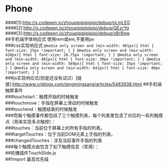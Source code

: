 # Phone  
####[1]:http://s.codepen.io/zhoupipipipipipi/debug/oLmLEG  
####[2]:http://s.codepen.io/zhoupipipipipipi/debug/QEzrYq  
####[3]:http://s.codepen.io/zhoupipipipipipi/debug/zBrBqw  
##手机端字体响应式 使用rem或em,不要用px  
###css实现响应式 
`@media only screen and (min-width: 401px){
    html {
        font-size: 25px !important;
    }
}
@media only screen and (min-width: 428px){
    html {
        font-size: 26.75px !important;
    }
}
@media only screen and (min-width: 481px){
    html {
        font-size: 30px !important;
    }
}
@media only screen and (min-width: 569px){
    html {
        font-size: 35px !important;
    }
}
@media only screen and (min-width: 641px){
    html {
        font-size: 40px !important;
    }
}`  
###js实现响应式(但是还没有试过）[链接]:http://www.cnblogs.com/qingmingsang/articles/5463938.html
##手机端触屏事件  
###touchstart：触摸开始的时候触发  
###touchmove：手指在屏幕上滑动的时候触发  
###touchend：触摸结束的时候触发  
###而每个触摸事件都包括了三个触摸列表，每个列表里包含了对应的一系列触摸点（用来实现多点触控）：  
###touches：当前位于屏幕上的所有手指的列表。  
###targetTouches：位于当前DOM元素上手指的列表。  
###changedTouches：涉及当前事件手指的列表  
###每个触摸点由包含了如下触摸信息（常用）：  
##轮播插件TouchSlide.js  
##!import 最高优先级  
